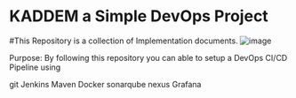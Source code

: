 # KADDEM a  Simple DevOps Project
#This Repository is a collection of Implementation documents.
![image](https://github.com/rihab2106/5DS1-G6-KADDEM/assets/92018230/6e9dcad6-d4e7-4a53-acfc-466db702d08b)

Purpose:
By following this repository you can able to setup a DevOps CI/CD Pipeline using

git
Jenkins
Maven
Docker 
sonarqube
nexus
Grafana
